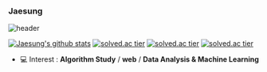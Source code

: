 ### Jaesung
![header](https://capsule-render.vercel.app/api?type=slice&color=gradient&text=%20Jaesung%20%20&height=200&fontSize=100)

[![Jaesung's github stats](https://github-readme-stats.vercel.app/api?username=pearlcrum&show_icons=true&theme={theme})](https://github.com/{username}/github-readme-stats)
[![solved.ac tier](http://mazassumnida.wtf/api/generate_badge?boj=pearlcrum)](https://solved.ac/pearlcrum)
[![solved.ac tier](http://mazassumnida.wtf/api/v2/generate_badge?boj=pearlcrum)](https://solved.ac/pearlcrum)
[![solved.ac tier](http://mazassumnida.wtf/api/mini/generate_badge?boj=pearlcrum)](https://solved.ac/pearlcrum)


- 💻  Interest : **Algorithm Study** / **web** / **Data Analysis & Machine Learning**
